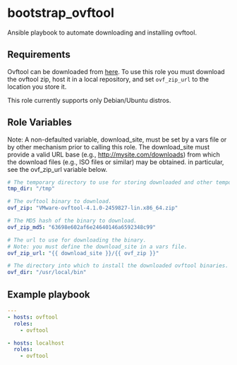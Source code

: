 # bootstrap_ovftool

Ansible playbook to automate downloading and installing ovftool.

## Requirements

Ovftool can be downloaded from [here](https://www.vmware.com/support/developer/ovf/). To use this role you must 
download the ovftool zip, host it in a local repository, and set `ovf_zip_url` to the location you store it.

This role currently supports only Debian/Ubuntu distros.

## Role Variables

Note: A non-defaulted variable, download_site, must be set by a vars file
or by other mechanism prior to calling this role. The download_site must
provide a valid URL base (e.g., http://mysite.com/downloads)
from which the download files (e.g., ISO files or similar) may be obtained.
in particular, see the ovf_zip_url variable below.

```yaml
# The temporary directory to use for storing downloaded and other temporary file.
tmp_dir: "/tmp"

# The ovftool binary to download.
ovf_zip: "VMware-ovftool-4.1.0-2459827-lin.x86_64.zip"

# The MD5 hash of the binary to download.
ovf_zip_md5: "63698e602af6e24640146a6592348c99"

# The url to use for downloading the binary.
# Note: you must define the download_site in a vars file.
ovf_zip_url: "{{ download_site }}/{{ ovf_zip }}"

# The directory into which to install the downloaded ovftool binaries.
ovf_dir: "/usr/local/bin"
```

## Example playbook

```yaml
---
- hosts: ovftool
  roles:
    - ovftool

- hosts: localhost
  roles:
    - ovftool
```
